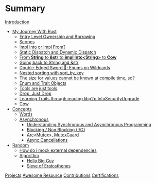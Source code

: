 # Summary

[Introduction](README.md)

- [My Journey With Rust](journey/README.md)
    - [Entry Level Ownership and Borrowing](journey/simple_ownership_borrowing.md)
    - [Scopes](journey/scopes.md)
    - [Impl Into or Impl From?](journey/impl_into_or_impl_from.md)
    - [Static Dispatch and Dynamic Dispatch](journey/static_dynamic_dispatch.md)
    - [From **String** to **&str** to **impl Into\<String\>** to **Cow**](journey/string_&str_Cow.md)
    - [Going back to String and &str](journey/string_and_str.md)
    - [Double-Edged Sword 🔪: Enums on Wildcards](journey/rust_enum.md)
    - [Nested sorting with sort_by_key](journey/sort_by_key.md)
    - [The size for values cannot be known at compile time, so?](journey/box_vs_ref.md)
    - [Enum and Trait Objects](journey/enum_trait_object.md)
    - [Tools are just tools](journey/rust_analyzer.md)
    - [Drop. Just Drop](journey/drop.md)
    - [Learning Traits through reading libp2p IntoSecurityUpgrade](journey/traits_libp2p.md)
    - [Cow](topics/smart_pointer/cow.md)
- [Concepts](topics/README.md)
    - [Words](topics/words/README.md)
    - [Asynchronous](topics/async/README.md)
        - [Understanding Synchronous and Asynchronous Programming](topics/async/async_sync.md)
        - [Blocking / Non Blocking (I/O)]()
        - [Arc<Mutex<T>>, MutexGuard]()
        - [Async Cancellations]()
- [Random](random/README.md)
    - [How do i mock external dependencies]()
    - [Algorithm](random/algorithm.md)
        - [Hello Big Guy](random/big_o.md)
        - [Sieve of Eratosthenes](random/sieve.md)

[Projects](project.md)
[Awesome Resource](awesome.md)
[Contributions](contributions.md)
[Certifications](certifications.md)
